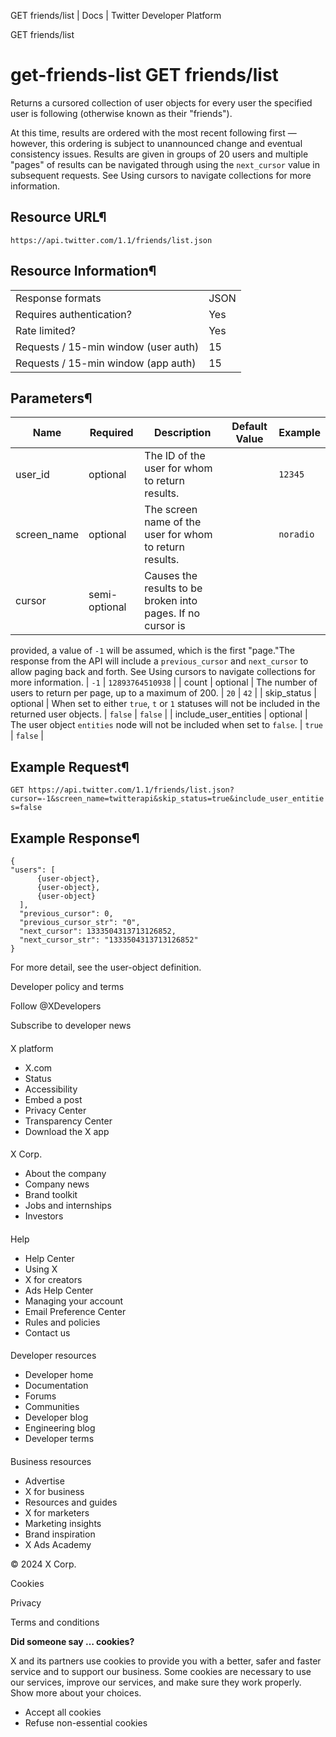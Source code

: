
GET friends/list | Docs | Twitter Developer Platform 

GET friends/list

get-friends-list
GET friends/list
================

Returns a cursored collection of user objects for every user the
specified user is following (otherwise known as their "friends").

At this time, results are ordered with the most recent following
first — however, this ordering is subject to unannounced change and
eventual consistency issues. Results are given in groups of 20 users and
multiple "pages" of results can be navigated through using the
`next_cursor` value in subsequent requests. See Using cursors to navigate
collections for more information.

Resource URL¶
-------------

`https://api.twitter.com/1.1/friends/list.json`

Resource Information¶
---------------------

|  |  |
| --- | --- |
| Response formats | JSON |
| Requires authentication? | Yes |
| Rate limited? | Yes |
| Requests / 15-min window (user auth) | 15 |
| Requests / 15-min window (app auth) | 15 |

Parameters¶
-----------

| Name | Required | Description | Default Value | Example |
| --- | --- | --- | --- | --- |
| user\_id | optional | The ID of the user for whom to return results. |  | `12345` |
| screen\_name | optional | The screen name of the user for whom to return results. |  | `noradio` |
| cursor | semi-optional | Causes the results to be broken into pages. If no cursor is
provided, a value of `-1` will be assumed, which is the first
"page."The response from the API will include a
`previous_cursor` and `next_cursor` to allow
paging back and forth. See Using
cursors to navigate collections for more information. | `-1` | `12893764510938` |
| count | optional | The number of users to return per page, up to a maximum of 200. | `20` | `42` |
| skip\_status | optional | When set to either `true`, `t` or
`1` statuses will not be included in the returned user
objects. | `false` | `false` |
| include\_user\_entities | optional | The user object `entities` node will not be included when
set to `false`. | `true` | `false` |

Example Request¶
----------------

`GET https://api.twitter.com/1.1/friends/list.json?cursor=-1&screen_name=twitterapi&skip_status=true&include_user_entities=false`

Example Response¶
-----------------

```
{
"users": [
      {user-object},
      {user-object},
      {user-object}
  ],
  "previous_cursor": 0,
  "previous_cursor_str": "0",
  "next_cursor": 1333504313713126852,
  "next_cursor_str": "1333504313713126852"
}
```
For more detail, see the user-object
definition.

Developer policy and terms

Follow @XDevelopers

Subscribe to developer news

#### 
 X platform

* X.com
* Status
* Accessibility
* Embed a post
* Privacy Center
* Transparency Center
* Download the X app

#### 
 X Corp.

* About the company
* Company news
* Brand toolkit
* Jobs and internships
* Investors

#### 
 Help

* Help Center
* Using X
* X for creators
* Ads Help Center
* Managing your account
* Email Preference Center
* Rules and policies
* Contact us

#### 
 Developer resources

* Developer home
* Documentation
* Forums
* Communities
* Developer blog
* Engineering blog
* Developer terms

#### 
 Business resources

* Advertise
* X for business
* Resources and guides
* X for marketers
* Marketing insights
* Brand inspiration
* X Ads Academy

 © 2024 X Corp.

Cookies

Privacy

Terms and conditions

**Did someone say … cookies?**  

 X and its partners use cookies to provide you with a better, safer and
 faster service and to support our business. Some cookies are necessary to use
 our services, improve our services, and make sure they work properly.
 Show more about your choices.

* Accept all cookies
* Refuse non-essential cookies